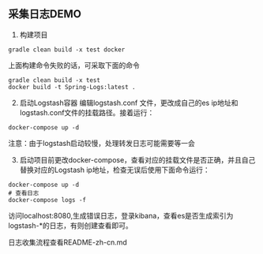 ## 采集日志DEMO

1. 构建项目
```
gradle clean build -x test docker
```
上面构建命令失败的话，可采取下面的命令
```
gradle clean build -x test
docker build -t Spring-Logs:latest .
```
2. 启动Logstash容器
编辑logstash.conf 文件，更改成自己的es ip地址和logstash.conf文件的挂载路径。接着运行：
```
docker-compose up -d
```
注意：由于logstash启动较慢，处理转发日志可能需要等一会

3. 启动项目前更改docker-compose，查看对应的挂载文件是否正确，并且自己替换对应的Logstash ip地址，检查无误后使用下面命令运行：
```
docker-compose up -d
# 查看日志
docker-compose logs -f
```
访问localhost:8080,生成错误日志，登录kibana，查看es是否生成索引为logstash-*的日志，有则创建查看即可。

日志收集流程查看README-zh-cn.md
